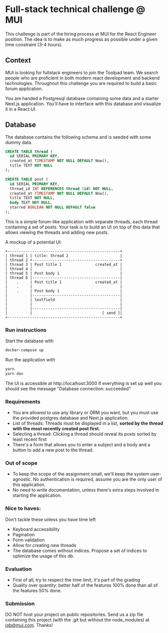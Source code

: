 # Full-stack technical challenge @ MUI

This challenge is part of the hiring process at MUI for the React Engineer position. The idea is to make as much progress as possible under a given time constraint (3-4 hours).

## Context

MUI is looking for fullstack engineers to join the Toolpad team. We search people who are proficient in both modern react development and backend technologies. Throughout this challenge you are required to build a basic forum application.

You are handed a Postgresql database containing some data and a starter Next.js application. You'll have to interface with this database and visualize it in a React UI.

## Database

The database contains the following schema and is seeded with some dummy data.

```sql
CREATE TABLE thread (
  id SERIAL PRIMARY KEY,
  created_at TIMESTAMP NOT NULL DEFAULT Now(),
  title TEXT NOT NULL
);

CREATE TABLE post (
  id SERIAL PRIMARY KEY,
  thread_id INT REFERENCES thread (id) NOT NULL,
  created_at TIMESTAMP NOT NULL DEFAULT Now(),
  title TEXT NOT NULL,
  body TEXT NOT NULL,
  starred BOOLEAN NOT NULL DEFAULT false
);
```

This is a simple forum-like application with separate threads, each thread containing a set of posts. Your task is to build an UI on top of this data that allows viewing the threads and adding new posts.

A mockup of a potential UI:

```
+--------------------------------------------------+
| thread 1 | title: thread 2                       |
| thread 2 +---------------------------------------+
| thread 3 | Post title 1               created_at |
| thread 4 |                                       |
| thread 5 | Post body 1                           |
| thread 6 |---------------------------------------|
|    .     | Post title 1               created_at |
|    .     |                                       |
|    .     | Post body 1                           |
|          |---------------------------------------|
|          | textfield                             |
|          |                                       |
|          |---------------------------------------|
|          |                               [ send ]|
+--------------------------------------------------+
```

### Run instructions

Start the database with

```sh
docker-compose up
```

Run the application with

```sh
yarn
yarn dev
```

The UI is accessible at http://localhost:3000
If everything is set up well you should see the message "Database connection: succeeded"

### Requirements

- You are allowed to use any library or ORM you want, but you must use the provided postgres database and Next.js application.
- List of threads: Threads must be displayed in a list, **sorted by the thread with the most recently created post first**.
- Selecting a thread: Clicking a thread should reveal its posts sorted by least recent first
- There's a form that allows you to enter a subject and a body and a button to add a new post to the thread.

### Out of scope

- To keep the scope of the assignment small, we'll keep the system user-agnostic. No authentication is required, assume you are the only user of this application.
- No need to write documentation, unless there's extra steps involved in starting the application.

### Nice to haves:

Don't tackle these unless you have time left

- Keyboard accessibility
- Pagination
- Form validation
- Allow for creating new threads
- The database comes without indices. Propose a set of indices to optimize the usage of this db.

### Evaluation

- First of all, try to respect the time limit, it's part of the grading
- Quality over quantity: better half of the features 100% done than all of the features 50% done.

### Submission

DO NOT host your project on public repositories. Send us a zip file containing this project (with the .git but without the node_modules) at [job@mui.com](job@mui.com). Thanks!
